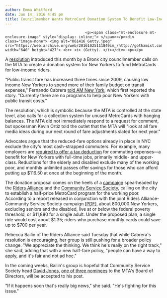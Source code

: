 ```yaml
---
author: Emma Whitford
date: Jun 14, 2016 4:45 pm
title: Councilmember Wants MetroCard Donation System To Benefit Low-Income Riders
---
```


	
										<p><span class="mt-enclosure mt-enclosure-image" style="display: inline;"> </span></p><div class="image-none"> <img alt="061416_Getty.jpeg" src="https://web.archive.org/web/20161025111849im_/http://gothamist.com/attachments/nyc_ewhitford/061416_Getty.jpeg" width="640" height="427"> <br> <i> (Getty). </i></div> <p></p>

<p>A <a href="https://web.archive.org/web/20161025111849/http://legistar.council.nyc.gov/LegislationDetail.aspx?ID=2745771&amp;GUID=E89A7483-DF00-48FE-8174-4919933C0156&amp;Options=ID|Text|&amp;Search=Cabrera">resolution</a> introduced this month by a Bronx city councilmember calls on the MTA to create a donation system for New Yorkers to fund MetroCards for low-income riders. </p>

<p>&quot;Public transit fare has increased three times since 2009, causing low income New Yorkers to spend more of their family budget on transit expenses,&quot;  Fernando Cabrera <a href="https://web.archive.org/web/20161025111849/http://www.amny.com/transit/bronx-councilman-fernando-cabrera-wants-mta-metrocard-donation-system-for-low-income-riders-1.11909977">told AM New York</a>, which first reported the story. &quot;Currently there are no programs to help poor New Yorkers with public transit costs.&quot;</p>

<p>The resolution, which is symbolic because the MTA is controlled at the state level, also calls for a collection system for unused MetroCards with hanging balances. The MTA did not immediately respond to a request for comment, but spokesman Kevin Ortiz told the outlet that the MTA will &quot;look at all fare media ideas during our next round of fare adjustments slated for next year.&quot; </p>

<p>Advocates argue that the reduced-fare options already in place in NYC exclude the city&apos;s most cash-strapped commuters. For example, many employers are <a href="https://web.archive.org/web/20161025111849/http://gothamist.com/2015/10/26/tax_free_metrocard.php">required to offer a tax deduction</a> for commuting expenses&#x2014;a benefit for New Yorkers with full-time jobs, primarily middle- and upper-class. Reductions for the elderly and disabled exclude many of the working poor, and monthly unlimited passes offer savings for those who can afford putting up $116.50 at once at the beginning of the month.</p>

<p>The donation proposal comes on the heels of a <a href="https://web.archive.org/web/20161025111849/http://gothamist.com/2016/04/11/half_price_metrocards_nyc.php">campaign</a> spearheaded by the <a href="https://web.archive.org/web/20161025111849/http://www.ridersny.org/">Riders Alliance</a> and the <a href="https://web.archive.org/web/20161025111849/http://www.cssny.org/">Community Service Society</a>, calling on the city to establish a half-price MetroCard program for the working poor. According to a report released in conjunction with the joint Riders Alliance-Community Service Society campaign [<a href="https://web.archive.org/web/20161025111849/http://b.3cdn.net/nycss/7169ea001b71493ce9_lvm6b2ptw.pdf">PDF</a>], about 800,000 New Yorkers, excluding seniors and the disabled, live at or below the federal poverty threshold, or $11,880 for a single adult. Under the proposed plan, a single ride would cost about $1.35; riders who purchase monthly cards could save up to $700 per year.</p>

<p>Rebecca Bailin of the Riders Alliance said Tuesday that while Cabrera&apos;s resolution is encouraging, her group is still pushing for a broader policy change. &quot;We appreciate the thinking. We think he&apos;s really on the right track,&quot; she said, adding that with a new half-fare policy, &quot;people can have a way to apply, and it&apos;s fair and not ad hoc.&quot; </p>

<p>In the coming weeks, Bailin&apos;s group is hopeful that Community Service Society head <a href="https://web.archive.org/web/20161025111849/http://www.cssny.org/staff/entry/david-r.-jones">David Jones</a>, <a href="https://web.archive.org/web/20161025111849/http://www.nydailynews.com/news/politics/mta-board-waiting-mayor-de-blasio-appoint-nominees-article-1.2650354">one of three nominees</a> to the MTA&apos;s Board of Directors, will be accepted to his post.</p>

<p>&quot;If it happens soon that&apos;s really big news,&quot; she said. &quot;He&apos;s fighting for this issue.&quot;  </p>					
										
									
				